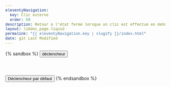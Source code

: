 ```yaml
---
eleventyNavigation:
  key: Clic externe
  order: 50
description: Retour à l’état fermé lorsque un clic est effectué en dehors du déclencheur ou de sa cible
layout: libdoc_page.liquid
permalink: "{{ eleventyNavigation.key | slugify }}/index.html"
date: git Last Modified
---
```

{% sandbox %}
<button c-toggle="ex1" data-dismiss="true">déclencheur</button>
<p c-toggle-name="ex1"
    class="d-none"
    data-onclick-force-dismiss-children-ids="ex3"
    data-opened-state-class="bc-support-success">
    Cible ex2. Je suis la cible cToggle câblée sur le canal "ex1".<br>
    Avec <code>data-dismiss="true"</code><br>
    Je me ferme si un clic est effectué en dehors de cette cible.
    Au clic sur ce paragraphe 
    <code>data-onclick-force-dismiss-children-ids="ex3"</code> 
    force la fermeture de la cible 
    <code>ex3</code>
    <button c-toggle="ex3"
        data-dismiss="true">
        Déclencheur 3
    </button>
    <span c-toggle-name="ex3"
        class="d-none"
        data-opened-state-class="bc-support-warning c-support-warning">
        Cible ex3. Je me ferme lorsque le contenu de 
        <code>ex1</code> est cliqué.
    </span>
    <button c-toggle="ex4"
        data-dismiss="true">
        Déclencheur 4
    </button>
    <span c-toggle-name="ex4"
        class="d-none"
        data-opened-state-class="bc-support-success c-support-success">
        Cible ex4. Je reste ouvert même si 
        le contenu de <code>ex1</code> est cliqué.
    </span>
</p>
<br><br>
<button c-toggle="ex2">Déclencheur par défaut</button>
<p c-toggle-name="ex2"
    class="d-none"
    data-onclick-force-dismiss-children-ids="ex5,ex6"
    data-opened-state-class="bc-primary-300">
    Cible ex2. Je suis la cible cToggle câblée sur le canal "ex2".
    Je me ferme que si un déclencheur ou une méthode sont invoqués.
    <button c-toggle="ex5"
        data-dismiss="true">
        Déclencheur 5
    </button>
    <span c-toggle-name="ex5"
        class="d-none"
        data-opened-state-class="bc-support-warning c-support-warning">
        Cible ex5. Je me ferme lorsque 
        le contenu de <code>ex2</code> est cliqué.
    </span>
    <button c-toggle="ex6"
        data-dismiss="true">
        Déclencheur 6
    </button>
    <span c-toggle-name="ex6"
        class="d-none"
        data-opened-state-class="bc-support-success c-support-success">
        Cible ex6. Je me ferme lorsque 
        le contenu de <code>ex2</code> est cliqué.
    </span>
</p>
<script src="/assets/c-toggle.js"></script>
<!-- DEMO UNIQUEMENT -->
<style>
    .d-none {
        display: none
    }
    .p-6 {
        padding: 1em;
    }
    .bc-support-warning {
        background-color: orange;
    }
    .c-support-warning {
        color: black;
    }
    .bc-support-success {
        background-color: yellowgreen;
    }
    .c-support-success {
        color: darkgreen;
    }
    body {
        font-family: -apple-system, BlinkMacSystemFont, avenir next, avenir, segoe ui, helvetica neue, Cantarell, Ubuntu, roboto, noto, helvetica, arial, sans-serif; 
        line-height: 1.5em;
    }
    code {
        font-family: Menlo, Consolas, Monaco, Liberation Mono, Lucida Console, monospace;
        color: #444;
        padding: 0em 0.3em;
        background-color: rgba(255,255,255,0.3);
    }
</style>
{% endsandbox %}